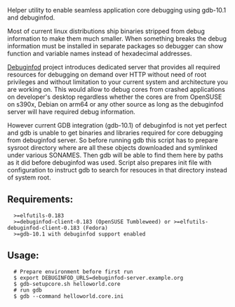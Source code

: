 Helper utility to enable seamless application core debugging using gdb-10.1 and debuginfod.

Most of current linux distributions ship binaries stripped from debug information to make them much smaller. When something breaks the debug information must be installed in separate packages so debugger can show function and variable names instead of hexadecimal addresses.

[Debuginfod](https://sourceware.org/elfutils/Debuginfod.html) project introduces dedicated server that provides all required resources for debugging on demand over HTTP without need of root privileges and without limitation to your current system and architecture you are working on. This would allow to debug cores from crashed applications on developer's desktop regardless whether the cores are from OpenSUSE on s390x, Debian on arm64 or any other source as long as the debuginfod server will have required debug information.

However current GDB integration (gdb-10.1) of debuginfod is not yet perfect and gdb is unable to get binaries and libraries required for core debugging from debuginfod server.
So before running gdb this script has to prepare sysroot directory where are all these objects downloaded and symlinked under various SONAMES. Then gdb will be able to find them here by paths as it did before debuginfod was used.
Script also prepares init file with configuration to instruct gdb to search for resouces in that directory instead of system root.

## Requirements:
```
  >=elfutils-0.183
  >=debuginfod-client-0.183 (OpenSUSE Tumbleweed) or >=elfutils-debuginfod-client-0.183 (Fedora)
  >=gdb-10.1 with debuginfod support enabled
```

## Usage:
```
  # Prepare environment before first run
  $ export DEBUGINFOD_URLS=debuginfod-server.example.org
  $ gdb-setupcore.sh helloworld.core
  # run gdb
  $ gdb --command helloworld.core.ini
```
